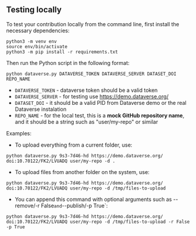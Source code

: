 ## Testing locally

To test your contribution locally from the command line, first install the necessary dependencies:

```
python3 -m venv env
source env/bin/activate
python3 -m pip install -r requirements.txt
```

Then run the Python script in the following format:

```
python dataverse.py DATAVERSE_TOKEN DATAVERSE_SERVER DATASET_DOI REPO_NAME
```

- `DATAVERSE_TOKEN` - dataverse token should be a valid token
- `DATAVERSE_SERVER` - for testing use https://demo.dataverse.org/
- `DATASET_DOI` - it should be a valid PID from Dataverse demo or the real Dataverse instalation 
- `REPO_NAME` - for the local test, this is a **mock GitHub repository name**, and it should be a string such as "user/my-repo" or similar

Examples:

- To upload everything from a current folder, use:

```
python dataverse.py 9s3-7d46-hd https://demo.dataverse.org/ doi:10.70122/FK2/LVUADQ user/my-repo -d .
```

- To upload files from another folder on the system, use:

```
python dataverse.py 9s3-7d46-hd https://demo.dataverse.org/ doi:10.70122/FK2/LVUADQ user/my-repo -d /tmp/files-to-upload
```

- You can append this command with optional arguments such as --remove/-r False` and `--publish/-p True`:

```
python dataverse.py 9s3-7d46-hd https://demo.dataverse.org/ doi:10.70122/FK2/LVUADQ user/my-repo -d /tmp/files-to-upload -r False -p True
```
